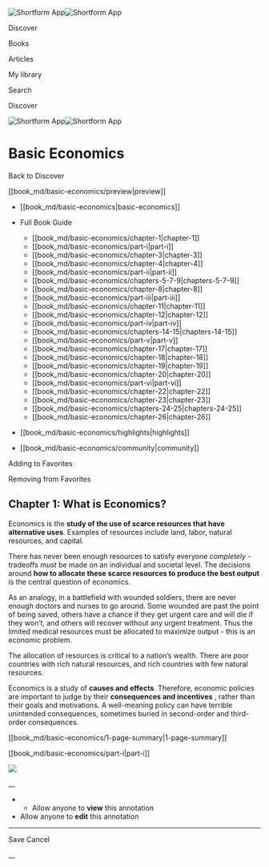 ![Shortform App](/img/logo.36a2399e.svg)![Shortform App](/img/logo-dark.70c1b072.svg)

Discover

Books

Articles

My library

Search

Discover

![Shortform App](/img/logo.36a2399e.svg)![Shortform App](/img/logo-dark.70c1b072.svg)

# Basic Economics

Back to Discover

[[book_md/basic-economics/preview|preview]]

  * [[book_md/basic-economics|basic-economics]]
  * Full Book Guide

    * [[book_md/basic-economics/chapter-1|chapter-1]]
    * [[book_md/basic-economics/part-i|part-i]]
    * [[book_md/basic-economics/chapter-3|chapter-3]]
    * [[book_md/basic-economics/chapter-4|chapter-4]]
    * [[book_md/basic-economics/part-ii|part-ii]]
    * [[book_md/basic-economics/chapters-5-7-9|chapters-5-7-9]]
    * [[book_md/basic-economics/chapter-8|chapter-8]]
    * [[book_md/basic-economics/part-iii|part-iii]]
    * [[book_md/basic-economics/chapter-11|chapter-11]]
    * [[book_md/basic-economics/chapter-12|chapter-12]]
    * [[book_md/basic-economics/part-iv|part-iv]]
    * [[book_md/basic-economics/chapters-14-15|chapters-14-15]]
    * [[book_md/basic-economics/part-v|part-v]]
    * [[book_md/basic-economics/chapter-17|chapter-17]]
    * [[book_md/basic-economics/chapter-18|chapter-18]]
    * [[book_md/basic-economics/chapter-19|chapter-19]]
    * [[book_md/basic-economics/chapter-20|chapter-20]]
    * [[book_md/basic-economics/part-vi|part-vi]]
    * [[book_md/basic-economics/chapter-22|chapter-22]]
    * [[book_md/basic-economics/chapter-23|chapter-23]]
    * [[book_md/basic-economics/chapters-24-25|chapters-24-25]]
    * [[book_md/basic-economics/chapter-26|chapter-26]]
  * [[book_md/basic-economics/highlights|highlights]]
  * [[book_md/basic-economics/community|community]]



Adding to Favorites 

Removing from Favorites 

## Chapter 1: What is Economics?

Economics is the **study of the use of scarce resources that have alternative uses**. Examples of resources include land, labor, natural resources, and capital.

There has never been enough resources to satisfy everyone _completely_ \- tradeoffs _must_ be made on an individual and societal level. The decisions around **how to allocate these scarce resources to produce the best output** is the central question of economics.

As an analogy, in a battlefield with wounded soldiers, there are never enough doctors and nurses to go around. Some wounded are past the point of being saved, others have a chance if they get urgent care and will die if they won’t, and others will recover without any urgent treatment. Thus the limited medical resources must be allocated to maximize output - this is an economic problem.

The allocation of resources is critical to a nation’s wealth. There are poor countries with rich natural resources, and rich countries with few natural resources.

Economics is a study of **causes and effects**. Therefore, economic policies are important to judge by their **consequences and incentives** , rather than their goals and motivations. A well-meaning policy can have terrible unintended consequences, sometimes buried in second-order and third-order consequences.

[[book_md/basic-economics/1-page-summary|1-page-summary]]

[[book_md/basic-economics/part-i|part-i]]

![](https://bat.bing.com/action/0?ti=56018282&Ver=2&mid=e1aeef4f-b085-4f23-86b5-4187583580e8&sid=201ffde0635411ee902411d77b750559&vid=20202bf0635411ee9ac03f2e618b0b9f&vids=0&msclkid=N&pi=0&lg=en-US&sw=800&sh=600&sc=24&nwd=1&tl=Shortform%20%7C%20Book&p=https%3A%2F%2Fwww.shortform.com%2Fapp%2Fbook%2Fbasic-economics%2Fchapter-1&r=&lt=568&evt=pageLoad&sv=1&rn=724979)

__

  *   * Allow anyone to **view** this annotation
  * Allow anyone to **edit** this annotation



* * *

Save Cancel

__




